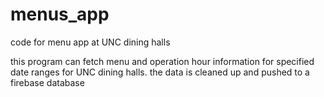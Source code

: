 # menus_app
code for menu app at UNC dining halls

this program can fetch menu and operation hour information for specified date ranges for UNC dining halls.
the data is cleaned up and pushed to a firebase database

